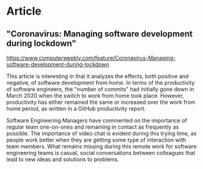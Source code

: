 # Article
## "Coronavirus: Managing software development during lockdown"
https://www.computerweekly.com/feature/Coronavirus-Managing-software-development-during-lockdown


This article is interesting in that it analyzes the effects, both positive and negative, of software development from home. In terms of the productivity of software engineers, the "number of commits" had initially gone down in March 2020 when the switch to work from home took place. However, productivity has either remained the same or increased over the work from home period, as written in a GitHub productivity report.

Software Engineering Managers have commented on the importance of regular team one-on-ones and remaining in contact as frequently as possible. The importance of video chat is evident during this trying time, as people work better when they are getting some type of interaction with team members. What remains missing during this remote work for software engineering teams is casual, social conversations between colleagues that lead to new ideas and solutions to problems.